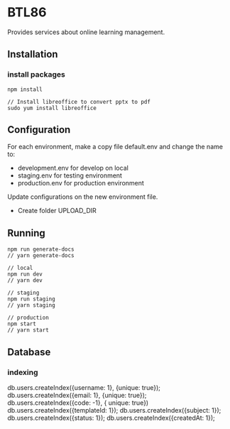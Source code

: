 # BTL86

Provides services about online learning management.

## Installation

### install packages

```
npm install

// Install libreoffice to convert pptx to pdf
sudo yum install libreoffice
```

## Configuration

For each environment, make a copy file default.env and change the name to:

-   development.env for develop on local
-   staging.env for testing environment
-   production.env for production environment

Update configurations on the new environment file.

- Create folder UPLOAD_DIR

## Running

```
npm run generate-docs
// yarn generate-docs

// local
npm run dev
// yarn dev

// staging
npm run staging
// yarn staging

// production
npm start
// yarn start

```

## Database

### indexing

db.users.createIndex({username: 1}, {unique: true});
db.users.createIndex({email: 1}, {unique: true});
db.users.createIndex({code: -1}, { unique: true})
db.users.createIndex({templateId: 1});
db.users.createIndex({subject: 1});
db.users.createIndex({status: 1});
db.users.createIndex({createdAt: 1});